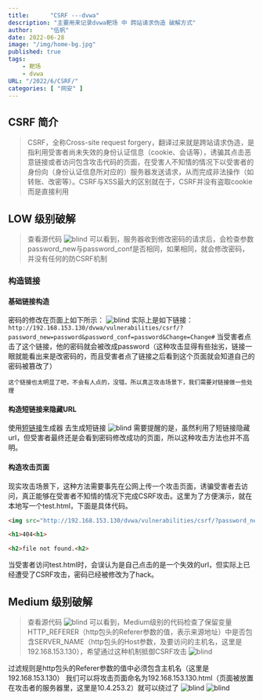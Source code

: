 ```yaml
---
title:      "CSRF ---dvwa"
description: "主要用来记录dvwa靶场 中 跨站请求伪造 破解方式"
author:     "伍帆"
date: 2022-06-28
image: "/img/home-bg.jpg"
published: true
tags:
    - 靶场
    - dvwa
URL: "/2022/6/CSRF/"
categories: [ "网安" ]
---
```


## CSRF 简介
>CSRF，全称Cross-site request forgery，翻译过来就是跨站请求伪造，是指利用受害者尚未失效的身份认证信息（cookie、会话等），诱骗其点击恶意链接或者访问包含攻击代码的页面，在受害人不知情的情况下以受害者的身份向（身份认证信息所对应的）服务器发送请求，从而完成非法操作（如转账、改密等）。CSRF与XSS最大的区别就在于，CSRF并没有盗取cookie而是直接利用

## LOW 级别破解
>查看源代码
![blind](/img/csrf/low.png)
> 可以看到，服务器收到修改密码的请求后，会检查参数password_new与password_conf是否相同，如果相同，就会修改密码，并没有任何的防CSRF机制
### 构造链接

#### 基础链接构造
密码的修改在页面上如下所示：
![blind](/img/csrf/1-1.png)
实际上是如下链接：
`http://192.168.153.130/dvwa/vulnerabilities/csrf/?password_new=password&password_conf=password&Change=Change#`
当受害者点击了这个链接，他的密码就会被改成password（这种攻击显得有些拙劣，链接一眼就能看出来是改密码的，而且受害者点了链接之后看到这个页面就会知道自己的密码被篡改了）
    
    这个链接也太明显了吧，不会有人点的，没错，所以真正攻击场景下，我们需要对链接做一些处理
#### 构造短链接来隐藏URL
使用[短链接](http://45.runchang.top/conversion/5664618)生成器 去生成短链接
![blind](/img/csrf/1-2.png)
    需要提醒的是，虽然利用了短链接隐藏url，但受害者最终还是会看到密码修改成功的页面，所以这种攻击方法也并不高明。
#### 构造攻击页面
现实攻击场景下，这种方法需要事先在公网上传一个攻击页面，诱骗受害者去访问，真正能够在受害者不知情的情况下完成CSRF攻击。这里为了方便演示，就在本地写一个test.html，下面是具体代码。

```html
<img src="http://192.168.153.130/dvwa/vulnerabilities/csrf/?password_new=hack&password_conf=hack&Change=Change#" border="0" style="display:none;"/>

<h1>404<h1>

<h2>file not found.<h2>
```
当受害者访问test.html时，会误认为是自己点击的是一个失效的url，但实际上已经遭受了CSRF攻击，密码已经被修改为了hack。


## Medium 级别破解
>查看源代码
> ![blind](/img/csrf/medium.png)
> 可以看到，Medium级别的代码检查了保留变量 HTTP_REFERER（http包头的Referer参数的值，表示来源地址）中是否包含SERVER_NAME（http包头的Host参数，及要访问的主机名，这里是192.168.153.130），希望通过这种机制抵御CSRF攻击
> ![blind](/img/csrf/2-1.png)

过滤规则是http包头的Referer参数的值中必须包含主机名（这里是192.168.153.130）
我们可以将攻击页面命名为192.168.153.130.html（页面被放置在攻击者的服务器里，这里是10.4.253.2）就可以绕过了
![blind](/img/csrf/2-2.png)
![blind](/img/csrf/2-3.png)
